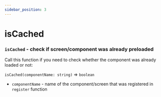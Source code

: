 ```yaml
---
sidebar_position: 3
---
```


# isCached

### `isCached` - check if screen/component was already preloaded

Call this function if you need to check whether the component was already loaded or not:

`isCached(componentName: string)` => `boolean`

- `componentName` - name of the component/screen that was registered in `register` function
